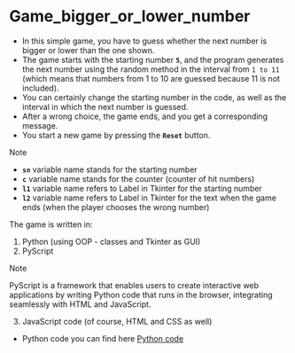 # Game_bigger_or_lower_number

- In this simple game, you have to guess whether the next number is bigger or lower than the one shown.
- The game starts with the starting number **`5`**, and the program generates the next number using the random method in the interval from `1 to 11` (which means that numbers from 1 to 10 are guessed because 11 is not included).
- You can certainly change the starting number in the code, as well as the interval in which the next number is guessed.
- After a wrong choice, the game ends, and you get a corresponding message.
- You start a new game by pressing the **`Reset`** button.

> [!NOTE]
> - **`sn`** variable name stands for the starting number
> - **`c`** variable name stands for the counter (counter of hit numbers)
> - **`l1`** variable name refers to Label in Tkinter for the starting number
> - **`l2`** variable name refers to Label in Tkinter for the text when the game ends (when the player chooses the wrong number)

The game is written in:
1. Python (using OOP - classes and Tkinter as GUI)
2. PyScript
> [!NOTE]
> PyScript is a framework that enables users to create interactive web applications by writing Python code that runs in the browser, integrating seamlessly with HTML and JavaScript.
3. JavaScript code (of course, HTML and CSS as well)

- Python code you can find here [Python code](The_game_bigger_or_lower_number.py)
